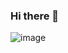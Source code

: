 ### Hi there 👋

![image](https://github.com/lgregi/lgregi/assets/106933976/46bab46f-433d-4d64-a7e5-4a68b46268e9)

